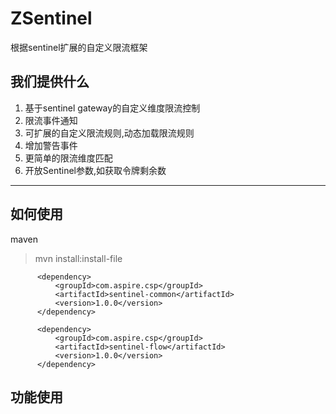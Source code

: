 # ZSentinel
根据sentinel扩展的自定义限流框架
## 我们提供什么
 1. 基于sentinel gateway的自定义维度限流控制
 2. 限流事件通知
 3. 可扩展的自定义限流规则,动态加载限流规则
 4. 增加警告事件
 5. 更简单的限流维度匹配
 6. 开放Sentinel参数,如获取令牌剩余数

--- 
## 如何使用
  maven
   > mvn install:install-file
  ```
        <dependency>
            <groupId>com.aspire.csp</groupId>
            <artifactId>sentinel-common</artifactId>
            <version>1.0.0</version>
        </dependency>

        <dependency>
            <groupId>com.aspire.csp</groupId>
            <artifactId>sentinel-flow</artifactId>
            <version>1.0.0</version>
        </dependency>
  ```
  
  ## 功能使用
  
